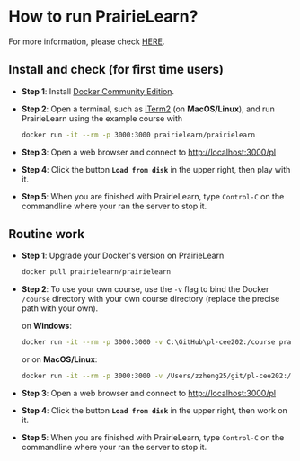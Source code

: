 # How to run PrairieLearn?

For more information, please check [HERE](https://prairielearn.readthedocs.io/en/latest/installing/).

## Install and check (for first time users)

* **Step 1**: Install [Docker Community Edition](https://www.docker.com/community-edition).

* **Step 2**: Open a terminal, such as [iTerm2](https://www.iterm2.com/) (on **MacOS/Linux**), and run PrairieLearn using the example course with

  ```bash
  docker run -it --rm -p 3000:3000 prairielearn/prairielearn
  ```

* **Step 3**: Open a web browser and connect to [http://localhost:3000/pl](http://localhost:3000/pl)
* **Step 4**: Click the button **`Load from disk`** in the upper right, then play with it.
* **Step 5**: When you are finished with PrairieLearn, type `Control-C` on the commandline where your ran the server to stop it.

## Routine work

* **Step 1**: Upgrade your Docker's version on PrairieLearn

  ```bash
  docker pull prairielearn/prairielearn
  ```

* **Step 2**: To use your own course, use the `-v` flag to bind the Docker `/course` directory with your own course directory (replace the precise path with your own). 

  on **Windows**:

  ```sh
  docker run -it --rm -p 3000:3000 -v C:\GitHub\pl-cee202:/course prairielearn/prairielearn
  ```

  or on **MacOS/Linux**:

  ```sh
  docker run -it --rm -p 3000:3000 -v /Users/zzheng25/git/pl-cee202:/course prairielearn/prairielearn
  ```

* **Step 3**: Open a web browser and connect to [http://localhost:3000/pl](http://localhost:3000/pl)
* **Step 4**: Click the button **`Load from disk`** in the upper right, then work on it.
* **Step 5**: When you are finished with PrairieLearn, type `Control-C` on the commandline where your ran the server to stop it.